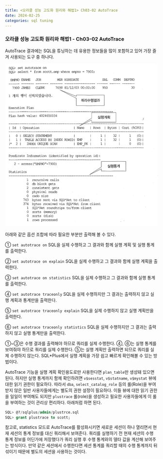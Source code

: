 ```yaml
---
title: <오라클 성능 고도화 원리와 해법1> Ch03-02 AutoTrace
date: 2024-02-25
categories: sql tuning
---
```



### 오라클 성능 고도화 원리와 해법1 - Ch03-02 AutoTrace

AutoTrace 결과에는 SQL을 튜닝하는 데 유용한 정보들을 많이 포함하고 있어 가장 즐겨 사용되는 도구 중 하나다.

![](/assets/images/sqlp/sqlp1-03-02-table1.png)

아래와 같은 옵션 조합에 따라 필요한 부분만 출력해 볼 수 있다.

① `set autotrace on` 
SQL을 실제 수행하고 그 결과와 함께 실행 계획 및 실행 통계를 출력한다.

② `set autotrace on explain` 
SQL을 실제 수행하고 그 결과와 함께 실행 계획을 출력한다.

③ `set autotrace on statistics` 
SQL을 실제 수행하고 그 결과와 함께 실행 통계를 출력한다.

④ `set autotrace traceonly` 
SQL을 실제 수행하지만 그 결과는 출력하지 않고 실행 계획과 통계만을 출력한다.

⑤ `set autotrace traceonly explain` 
SQL을 실제 수행하지 않고 실행 계획만을 출력한다.

⑥ `set autotrace traceonly statistics` 
SQL을 실제 수행하지만 그 결과는 출력하지 않고 실행 통계만을 출력한다.

①~③은 수행 결과를 출력해야 하므로 쿼리를 실제 수행한다. 
④, ⑥는 실행 통계를 보여줘야 하므로 쿼리를 실제 수행한다. 
⑤는 실행 계획만 출력하면 되므로 쿼리를 실제 수행하지 않는다. SQL\*Plus에서 실행 계획을 가장 쉽고 빠르게 확인해볼 수 있는 방법이다.

AutoTrace 기능을 실행 계획 확인용도로만 사용한다면 `plan_table`만 생성돼 있으면 된다. 하지만 실행 통계까지 함께 확인하려면 `v$sesstat`, `v$statname`, `v$mystat` 뷰에 대한 읽기 권한이 필요하다. 따라서 `dba`, `select_catalog_role` 등의 롤(Role)을 부여받지 않은 일반 사용자들에게는 별도의 권한 설정이 필요하다. 이들 뷰에 대한 읽기 권한을 일일이 부여해도 되지만 `plustrace` 롤(role)을 생성하고 필요한 사용자들에게 이 롤을 부여하는 것이 관리상 편리하다. 아래처럼 하면 된다.

```sql
SQL> @?/sqlplus/admin/plustrce.sql
SQL> grant plustrace to scott;
```

참고로, statistics 모드로 AutoTrace를 활성화시키면 새로운 세션이 하나 열리면서 현재 세션의 통계 정보를 대신 쿼리해서 보여준다. 쿼리를 실행하기 전 현재 세션의 수행 통계 정보를 어딘가에 저장했다가 쿼리 실행 후 수행 통계와의 델타 값을 계산해 보여주는 방식이다. 만약 같은 세션에서 수행한다면 세션 통계를 쿼리할 때의 수행 통계까지 뒤섞이기 때문에 별도의 세션을 사용하는 것이다.

